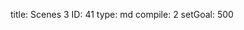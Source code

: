 title:          Scenes 3
ID:             41
type:           md
compile:        2
setGoal:        500



